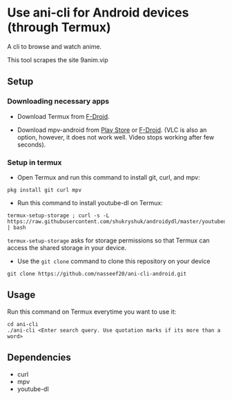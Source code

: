 # Use ani-cli for Android devices (through Termux)

A cli to browse and watch anime.

This tool scrapes the site 9anim.vip

## Setup

### Downloading necessary apps

* Download Termux from [F-Droid](https://f-droid.org/en/packages/com.termux/).

* Download mpv-android from [Play Store](https://play.google.com/store/apps/details?id=is.xyz.mpv) or [F-Droid](https://f-droid.org/packages/is.xyz.mpv). (VLC is also an option, however, it does not work well. Video stops working after few seconds).

### Setup in termux

* Open Termux and run this command to install git, curl, and mpv:
```
pkg install git curl mpv 
```


* Run this command to install youtube-dl on Termux:
```
termux-setup-storage ; curl -s -L https://raw.githubusercontent.com/shukryshuk/androidydl/master/youtubedl.sh | bash
```
`termux-setup-storage` asks for storage permissions so that Termux can access the shared storage in your device. 


* Use the `git clone` command to clone this repository on your device
```
git clone https://github.com/nasseef20/ani-cli-android.git
```

## Usage

Run this command on Termux everytime you want to use it:

```
cd ani-cli
./ani-cli <Enter search query. Use quotation marks if its more than a word>
```



## Dependencies

* curl
* mpv
* youtube-dl



